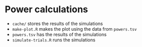 # Power calculations

- `cache/` stores the results of the simulations
- `make-plot.R` makes the plot using the data from `powers.tsv`
- `powers.tsv` has the results of the simulations
- `simulate-trials.R` runs the simulations
